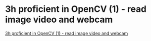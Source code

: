 # 3h proficient in OpenCV (1) - read image video and webcam
[3h proficient in OpenCV (1) - read image video and webcam](https://aiwithcloud.com/2022/09/15/3h_proficient_in_opencv_1___read_image_video_and_webcam/)